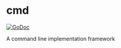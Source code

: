 # cmd
[![GoDoc](https://godoc.org/github.com/juju/cmd?status.svg)](https://godoc.org/github.com/juju/cmd) 

A command line implementation framework 
